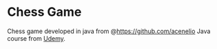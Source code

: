 # Chess Game

Chess game developed in java from @https://github.com/acenelio Java course from [Udemy](https://www.udemy.com/course/java-curso-completo/).